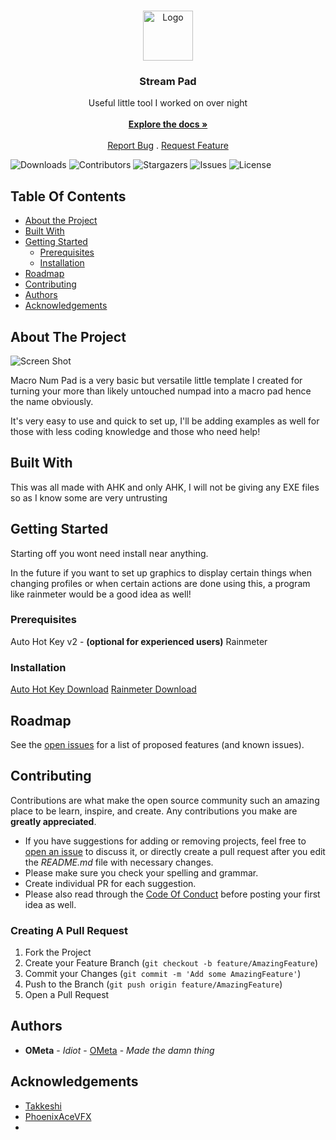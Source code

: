 <br/>
<p align="center">
  <a href="https://github.com/OMetaVR/Macro-NUM-pad">
    <img src="https://cdn.discordapp.com/avatars/297075664530440192/f591756d394a3d9599d1482f731f4d4a.webp?size=1024&width=0&height=384" alt="Logo" width="80" height="80">
  </a>

  <h3 align="center">Stream Pad</h3>

  <p align="center">
    Useful little tool I worked on over night
    <br/>
    <br/>
    <a href="https://github.com/OMetaVR/Macro-NUM-pad"><strong>Explore the docs »</strong></a>
    <br/>
    <br/>
    <a href="https://github.com/OMetaVR/Macro-NUM-pad/issues">Report Bug</a>
    .
    <a href="https://github.com/OMetaVR/Macro-NUM-pad/issues">Request Feature</a>
  </p>
</p>

![Downloads](https://img.shields.io/github/downloads/OMetaVR/Macro-NUM-pad/total) ![Contributors](https://img.shields.io/github/contributors/OMetaVR/Macro-NUM-pad?color=dark-green) ![Stargazers](https://img.shields.io/github/stars/OMetaVR/Macro-NUM-pad?style=social) ![Issues](https://img.shields.io/github/issues/OMetaVR/Macro-NUM-pad) ![License](https://img.shields.io/github/license/OMetaVR/Macro-NUM-pad) 

## Table Of Contents

* [About the Project](#about-the-project)
* [Built With](#built-with)
* [Getting Started](#getting-started)
  * [Prerequisites](#prerequisites)
  * [Installation](#installation)
* [Roadmap](#roadmap)
* [Contributing](#contributing)
* [Authors](#authors)
* [Acknowledgements](#acknowledgements)

## About The Project

![Screen Shot](https://media.discordapp.net/attachments/522939786395254785/1125529481969401886/image.png?width=327&height=169)

Macro Num Pad is a very basic but versatile little template I created for turning your more than likely untouched numpad into a macro pad hence the name obviously.

It's very easy to use and quick to set up, I'll be adding examples as well for those with less coding knowledge and those who need help!

## Built With

This was all made with AHK and only AHK, I will not be giving any EXE files so as I know some are very untrusting

## Getting Started

Starting off you wont need install near anything. 

In the future if you want to set up graphics to display certain things when changing profiles or when certain actions are done using this, a program like rainmeter would be a good idea as well!

### Prerequisites

Auto Hot Key v2 -
**(optional for experienced users)** Rainmeter

### Installation

[Auto Hot Key Download](https://www.autohotkey.com/download/ahk-v2.exe)
[Rainmeter Download](https://github.com/rainmeter/rainmeter/releases/download/v4.5.17.3700/Rainmeter-4.5.17.exe)

## Roadmap

See the [open issues](https://github.com/OMetaVR/Macro-NUM-pad/issues) for a list of proposed features (and known issues).

## Contributing

Contributions are what make the open source community such an amazing place to be learn, inspire, and create. Any contributions you make are **greatly appreciated**.
* If you have suggestions for adding or removing projects, feel free to [open an issue](https://github.com/OMetaVR/Macro-NUM-pad/issues/new) to discuss it, or directly create a pull request after you edit the *README.md* file with necessary changes.
* Please make sure you check your spelling and grammar.
* Create individual PR for each suggestion.
* Please also read through the [Code Of Conduct](https://github.com/OMetaVR/Macro-NUM-pad/blob/main/CODE_OF_CONDUCT.md) before posting your first idea as well.

### Creating A Pull Request

1. Fork the Project
2. Create your Feature Branch (`git checkout -b feature/AmazingFeature`)
3. Commit your Changes (`git commit -m 'Add some AmazingFeature'`)
4. Push to the Branch (`git push origin feature/AmazingFeature`)
5. Open a Pull Request

## Authors

* **OMeta** - *Idiot* - [OMeta](https://github.com/OMetaVR) - *Made the damn thing*

## Acknowledgements

* [Takkeshi]()
* [PhoenixAceVFX](https://github.com/PhoenixAceVFX)
* []()

